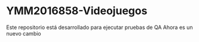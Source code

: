# YMM2016858-Videojuegos

Este repositorio está desarrollado para ejecutar pruebas de QA
Ahora es un nuevo cambio